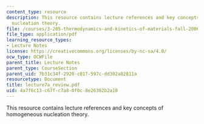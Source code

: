 ```yaml
---
content_type: resource
description: This resource contains lecture references and key concepts of homogeneous
  nucleation theory.
file: /courses/3-205-thermodynamics-and-kinetics-of-materials-fall-2006/4a7f6c13c67fc7a80f0c8e26382b2a10_lecture7a_review.pdf
file_type: application/pdf
learning_resource_types:
- Lecture Notes
license: https://creativecommons.org/licenses/by-nc-sa/4.0/
ocw_type: OCWFile
parent_title: Lecture Notes
parent_type: CourseSection
parent_uid: 7b31c34f-2920-c017-597c-dd302a82811a
resourcetype: Document
title: lecture7a_review.pdf
uid: 4a7f6c13-c67f-c7a8-0f0c-8e26382b2a10
---
```

This resource contains lecture references and key concepts of homogeneous nucleation theory.